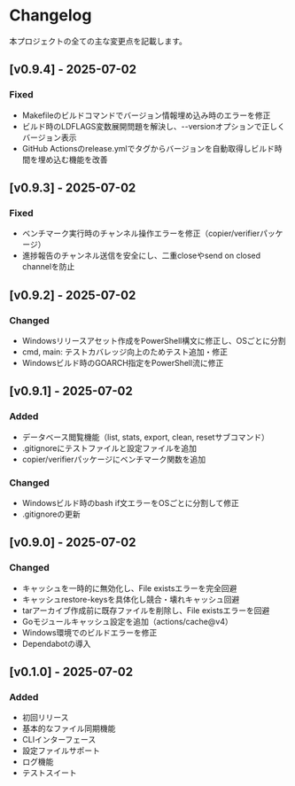 # Changelog

本プロジェクトの全ての主な変更点を記載します。

## [v0.9.4] - 2025-07-02
### Fixed
- Makefileのビルドコマンドでバージョン情報埋め込み時のエラーを修正
- ビルド時のLDFLAGS変数展開問題を解決し、--versionオプションで正しくバージョン表示
- GitHub Actionsのrelease.ymlでタグからバージョンを自動取得しビルド時間を埋め込む機能を改善

## [v0.9.3] - 2025-07-02
### Fixed
- ベンチマーク実行時のチャンネル操作エラーを修正（copier/verifierパッケージ）
- 進捗報告のチャンネル送信を安全にし、二重closeやsend on closed channelを防止

## [v0.9.2] - 2025-07-02
### Changed
- Windowsリリースアセット作成をPowerShell構文に修正し、OSごとに分割
- cmd, main: テストカバレッジ向上のためテスト追加・修正
- Windowsビルド時のGOARCH指定をPowerShell流に修正

## [v0.9.1] - 2025-07-02
### Added
- データベース閲覧機能（list, stats, export, clean, resetサブコマンド）
- .gitignoreにテストファイルと設定ファイルを追加
- copier/verifierパッケージにベンチマーク関数を追加
### Changed
- Windowsビルド時のbash if文エラーをOSごとに分割して修正
- .gitignoreの更新

## [v0.9.0] - 2025-07-02
### Changed
- キャッシュを一時的に無効化し、File existsエラーを完全回避
- キャッシュrestore-keysを具体化し競合・壊れキャッシュ回避
- tarアーカイブ作成前に既存ファイルを削除し、File existsエラーを回避
- Goモジュールキャッシュ設定を追加（actions/cache@v4）
- Windows環境でのビルドエラーを修正
- Dependabotの導入

## [v0.1.0] - 2025-07-02
### Added
- 初回リリース
- 基本的なファイル同期機能
- CLIインターフェース
- 設定ファイルサポート
- ログ機能
- テストスイート 
